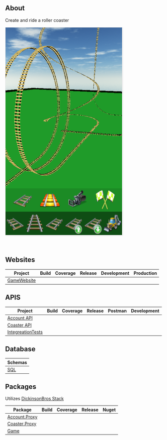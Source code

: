 <h2>About</h2>
Create and ride a roller coaster

![Alt text](https://raw.githubusercontent.com/msdickinson/RollerCoaster/master/Tracks.png)

<br/>


<h2>Websites</h2>

| Project  | Build | Coverage | Release | Development | Production |
| ------------- | ------------- | ------------- | ------------- | ------------- | ------------- |
| [GameWebsite](https://github.com/msdickinson/RollerCoaster.Game)   |  |  |  |  |  |  |

<h2>APIS</h2>

| Project  | Build | Coverage | Release | Postman | Development | Production |
| ------------- | ------------- | ------------- | ------------- | ------------- | ------------- |------------- |
| [Account API](https://github.com/msdickinson/DickinsonBros.Encryption.AES) |  |  |  |  |  |  |  |
| [Coaster API](https://github.com/msdickinson/DickinsonBros.DataTable)   |  |  |  |  |  |  |  |
| [IntegreationTests](https://github.com/msdickinson/RollerCoaster.swaggerGame)   |  |  |  |  |  |  |  |

<h2>Database</h2>

| Schemas |
| ------------- |
| [SQL](https://github.com/msdickinson/RollerCoaster.Game) |

<h2>Packages</h2>

Utilizes [DickinsonBros Stack](https://github.com/msdickinson/DickinsonBros)

| Package  | Build | Coverage | Release | Nuget |
| ------------- | ------------- | ------------- | ------------- | ------------- |
| [Account.Proxy](https://github.com/msdickinson/DickinsonBros.Encryption.AES) |  |  |  |  |
| [Coaster.Proxy](https://github.com/msdickinson/DickinsonBros.DataTable)   |  |  |  |  |
| [Game](https://github.com/msdickinson/RollerCoaster.Game)   |  |  |  |  |
